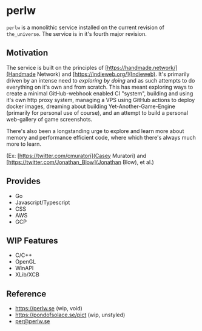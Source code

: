 # perlw

`perlw` is a monolithic service installed on the current revision of `the_universe`.
The service is in it's fourth major revision.

## Motivation

The service is built on the principles of [https://handmade.network/](Handmade Network) and [https://indieweb.org/](Indieweb).
It's primarily driven by an intense need to _exploring by doing_ and as such attempts to do everything on it's own and from scratch.
This has meant exploring ways to create a minimal GitHub-webhook enabled CI "system", building and using it's own http proxy system,
managing a VPS using GitHub actions to deploy docker images, dreaming about building Yet-Another-Game-Engine (primarily for personal use of course),
and an attempt to build a personal web-gallery of game screenshots.

There's also been a longstanding urge to explore and learn more about memory and performance efficient code, where which there's
always much more to learn.

(Ex: [https://twitter.com/cmuratori](Casey Muratori) and [https://twitter.com/Jonathan_Blow](Jonathan Blow), et al.)

## Provides

* Go
* Javascript/Typescript
* CSS
* AWS
* GCP

## WIP Features

* C/C++
* OpenGL
* WinAPI
* XLib/XCB

## Reference

* https://perlw.se (wip, void)
* https://pondofsolace.se/pict (wip, unstyled)
* per@perlw.se
